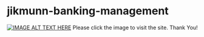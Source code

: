 # jikmunn-banking-management

[![IMAGE ALT TEXT HERE](https://res.cloudinary.com/drlcxykvf/image/upload/v1745589415/banner_n4kahe.png)](https://jikmunn-banking-management.vercel.app/)
Please click the image to visit the site. Thank You!
